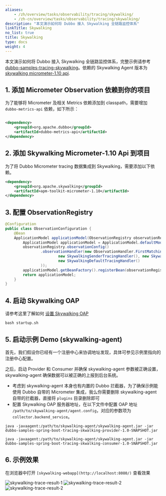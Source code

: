 ```yaml
---
aliases:
    - /zh/overview/tasks/observability/tracing/skywalking/
    - /zh-cn/overview/tasks/observability/tracing/skywalking/
description: "本文演示如何将 Dubbo 接入 Skywalking 全链路监控体系"
linkTitle: Skywalking
no_list: true
title: Skywalking
type: docs
weight: 4
---
```


本文演示如何将 Dubbo 接入 Skywalking 全链路监控体系，完整示例请参考 <a href="https://github.com/apache/dubbo-samples/tree/master/4-governance/dubbo-samples-spring-boot-tracing-skywalking" target="_blank">dubbo-samples-tracing-skywalking</a>。依赖的 Skywalking Agent 版本为 [skywalking micrometer-1.10 api](https://skywalking.apache.org/docs/skywalking-java/next/en/setup/service-agent/java-agent/application-toolkit-micrometer-1.10/).

## 1. 添加 Micrometer Observation 依赖到你的项目
为了能够将  Micrometer 及相关 Metrics 依赖添加到 classpath，需要增加 `dubbo-metrics-api` 依赖，如下所示：

```xml

<dependency>
    <groupId>org.apache.dubbo</groupId>
    <artifactId>dubbo-metrics-api</artifactId>
</dependency>
```

## 2. 添加 Skywalking Micrometer-1.10 Api 到项目

为了将 Dubbo Micrometer tracing 数据集成到 Skywalking，需要添加以下依赖。

```xml
<dependency>
    <groupId>org.apache.skywalking</groupId>
    <artifactId>apm-toolkit-micrometer-1.10</artifactId>
</dependency>
```

## 3. 配置 ObservationRegistry

```java
@Configuration
public class ObservationConfiguration {
    @Bean
    ApplicationModel applicationModel(ObservationRegistry observationRegistry) {
        ApplicationModel applicationModel = ApplicationModel.defaultModel();
        observationRegistry.observationConfig()
                .observationHandler(new ObservationHandler.FirstMatchingCompositeObservationHandler(
                        new SkywalkingSenderTracingHandler(), new SkywalkingReceiverTracingHandler(),
                        new SkywalkingDefaultTracingHandler()
                ));
        applicationModel.getBeanFactory().registerBean(observationRegistry);
        return applicationModel;
    }
}
```
## 4. 启动 Skywalking OAP
请参考这里了解如何 [设置 Skywalking OAP](https://skywalking.apache.org/docs/main/latest/en/setup/backend/backend-setup/)

```shell
bash startup.sh
```

## 5. 启动示例 Demo (skywalking-agent)
首先，我们假设你已经有一个注册中心来协调地址发现，具体可参见示例里指向的注册中心配置。

之后，启动 Provider 和 Consumer 并确保 skywalking-agent 参数被正确设置，skywalking-agent 确保数据可以被正确的上报到后台系统。

* 考虑到 skywalking-agent 本身也有内置的 Dubbo 拦截器，为了确保示例能使用 Dubbo 自带的 Micrometer 集成，我么你需要删除 skywalking-agent 自带的拦截器，直接将 `plugins` 目录删除即可
* 配置 Skywalking OAP 服务器地址，在以下文件中配置 OAP 地址 `/path/to/skywalking-agent/agent.config`，对应的参数项为 `collector.backend_service`。

```shell
java -javaagent:/path/to/skywalking-agent/skywalking-agent.jar -jar dubbo-samples-spring-boot-tracing-skwalking-provider-1.0-SNAPSHOT.jar
```

```shell
java -javaagent:/path/to/skywalking-agent/skywalking-agent.jar -jar dubbo-samples-spring-boot-tracing-skwalking-consumer-1.0-SNAPSHOT.jar
```

## 6. 示例效果
在浏览器中打开 `[skywalking-webapp](http://localhost:8080/)` 查看效果

![skywalking-trace-result-1](/imgs/v3/tasks/observability/tracing/skywalking-trace-result-1.png)
![skywalking-trace-result-2](/imgs/v3/tasks/observability/tracing/skywalking-trace-result-2.png)
![skywalking-trace-result-2](/imgs/v3/tasks/observability/tracing/skywalking-trace-result-3.png)
